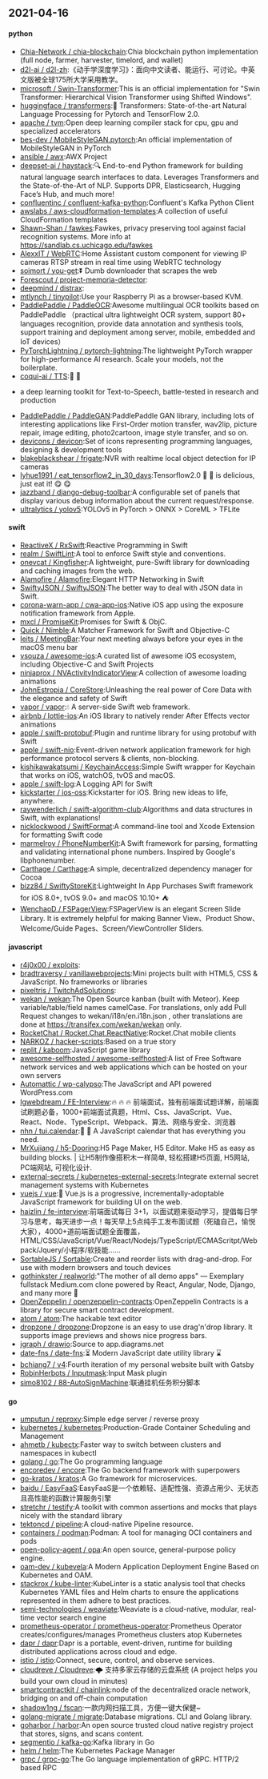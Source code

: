 ## 2021-04-16

#### python
* [Chia-Network / chia-blockchain](https://github.com/Chia-Network/chia-blockchain):Chia blockchain python implementation (full node, farmer, harvester, timelord, and wallet)
* [d2l-ai / d2l-zh](https://github.com/d2l-ai/d2l-zh):《动手学深度学习》：面向中文读者、能运行、可讨论。中英文版被全球175所大学采用教学。
* [microsoft / Swin-Transformer](https://github.com/microsoft/Swin-Transformer):This is an official implementation for "Swin Transformer: Hierarchical Vision Transformer using Shifted Windows".
* [huggingface / transformers](https://github.com/huggingface/transformers):🤗
Transformers: State-of-the-art Natural Language Processing for Pytorch and TensorFlow 2.0.
* [apache / tvm](https://github.com/apache/tvm):Open deep learning compiler stack for cpu, gpu and specialized accelerators
* [bes-dev / MobileStyleGAN.pytorch](https://github.com/bes-dev/MobileStyleGAN.pytorch):An official implementation of MobileStyleGAN in PyTorch
* [ansible / awx](https://github.com/ansible/awx):AWX Project
* [deepset-ai / haystack](https://github.com/deepset-ai/haystack):🔍
End-to-end Python framework for building natural language search interfaces to data. Leverages Transformers and the State-of-the-Art of NLP. Supports DPR, Elasticsearch, Hugging Face’s Hub, and much more!
* [confluentinc / confluent-kafka-python](https://github.com/confluentinc/confluent-kafka-python):Confluent's Kafka Python Client
* [awslabs / aws-cloudformation-templates](https://github.com/awslabs/aws-cloudformation-templates):A collection of useful CloudFormation templates
* [Shawn-Shan / fawkes](https://github.com/Shawn-Shan/fawkes):Fawkes, privacy preserving tool against facial recognition systems. More info at https://sandlab.cs.uchicago.edu/fawkes
* [AlexxIT / WebRTC](https://github.com/AlexxIT/WebRTC):Home Assistant custom component for viewing IP cameras RTSP stream in real time using WebRTC technology
* [soimort / you-get](https://github.com/soimort/you-get):⏬
Dumb downloader that scrapes the web
* [Forescout / project-memoria-detector](https://github.com/Forescout/project-memoria-detector):
* [deepmind / distrax](https://github.com/deepmind/distrax):
* [mtlynch / tinypilot](https://github.com/mtlynch/tinypilot):Use your Raspberry Pi as a browser-based KVM.
* [PaddlePaddle / PaddleOCR](https://github.com/PaddlePaddle/PaddleOCR):Awesome multilingual OCR toolkits based on PaddlePaddle （practical ultra lightweight OCR system, support 80+ languages recognition, provide data annotation and synthesis tools, support training and deployment among server, mobile, embedded and IoT devices）
* [PyTorchLightning / pytorch-lightning](https://github.com/PyTorchLightning/pytorch-lightning):The lightweight PyTorch wrapper for high-performance AI research. Scale your models, not the boilerplate.
* [coqui-ai / TTS](https://github.com/coqui-ai/TTS):🐸
💬
- a deep learning toolkit for Text-to-Speech, battle-tested in research and production
* [PaddlePaddle / PaddleGAN](https://github.com/PaddlePaddle/PaddleGAN):PaddlePaddle GAN library, including lots of interesting applications like First-Order motion transfer, wav2lip, picture repair, image editing, photo2cartoon, image style transfer, and so on.
* [devicons / devicon](https://github.com/devicons/devicon):Set of icons representing programming languages, designing & development tools
* [blakeblackshear / frigate](https://github.com/blakeblackshear/frigate):NVR with realtime local object detection for IP cameras
* [lyhue1991 / eat_tensorflow2_in_30_days](https://github.com/lyhue1991/eat_tensorflow2_in_30_days):Tensorflow2.0
🍎
🍊
is delicious, just eat it!
😋
😋
* [jazzband / django-debug-toolbar](https://github.com/jazzband/django-debug-toolbar):A configurable set of panels that display various debug information about the current request/response.
* [ultralytics / yolov5](https://github.com/ultralytics/yolov5):YOLOv5 in PyTorch > ONNX > CoreML > TFLite

#### swift
* [ReactiveX / RxSwift](https://github.com/ReactiveX/RxSwift):Reactive Programming in Swift
* [realm / SwiftLint](https://github.com/realm/SwiftLint):A tool to enforce Swift style and conventions.
* [onevcat / Kingfisher](https://github.com/onevcat/Kingfisher):A lightweight, pure-Swift library for downloading and caching images from the web.
* [Alamofire / Alamofire](https://github.com/Alamofire/Alamofire):Elegant HTTP Networking in Swift
* [SwiftyJSON / SwiftyJSON](https://github.com/SwiftyJSON/SwiftyJSON):The better way to deal with JSON data in Swift.
* [corona-warn-app / cwa-app-ios](https://github.com/corona-warn-app/cwa-app-ios):Native iOS app using the exposure notification framework from Apple.
* [mxcl / PromiseKit](https://github.com/mxcl/PromiseKit):Promises for Swift & ObjC.
* [Quick / Nimble](https://github.com/Quick/Nimble):A Matcher Framework for Swift and Objective-C
* [leits / MeetingBar](https://github.com/leits/MeetingBar):Your next meeting always before your eyes in the macOS menu bar
* [vsouza / awesome-ios](https://github.com/vsouza/awesome-ios):A curated list of awesome iOS ecosystem, including Objective-C and Swift Projects
* [ninjaprox / NVActivityIndicatorView](https://github.com/ninjaprox/NVActivityIndicatorView):A collection of awesome loading animations
* [JohnEstropia / CoreStore](https://github.com/JohnEstropia/CoreStore):Unleashing the real power of Core Data with the elegance and safety of Swift
* [vapor / vapor](https://github.com/vapor/vapor):💧
A server-side Swift web framework.
* [airbnb / lottie-ios](https://github.com/airbnb/lottie-ios):An iOS library to natively render After Effects vector animations
* [apple / swift-protobuf](https://github.com/apple/swift-protobuf):Plugin and runtime library for using protobuf with Swift
* [apple / swift-nio](https://github.com/apple/swift-nio):Event-driven network application framework for high performance protocol servers & clients, non-blocking.
* [kishikawakatsumi / KeychainAccess](https://github.com/kishikawakatsumi/KeychainAccess):Simple Swift wrapper for Keychain that works on iOS, watchOS, tvOS and macOS.
* [apple / swift-log](https://github.com/apple/swift-log):A Logging API for Swift
* [kickstarter / ios-oss](https://github.com/kickstarter/ios-oss):Kickstarter for iOS. Bring new ideas to life, anywhere.
* [raywenderlich / swift-algorithm-club](https://github.com/raywenderlich/swift-algorithm-club):Algorithms and data structures in Swift, with explanations!
* [nicklockwood / SwiftFormat](https://github.com/nicklockwood/SwiftFormat):A command-line tool and Xcode Extension for formatting Swift code
* [marmelroy / PhoneNumberKit](https://github.com/marmelroy/PhoneNumberKit):A Swift framework for parsing, formatting and validating international phone numbers. Inspired by Google's libphonenumber.
* [Carthage / Carthage](https://github.com/Carthage/Carthage):A simple, decentralized dependency manager for Cocoa
* [bizz84 / SwiftyStoreKit](https://github.com/bizz84/SwiftyStoreKit):Lightweight In App Purchases Swift framework for iOS 8.0+, tvOS 9.0+ and macOS 10.10+
⛺
* [WenchaoD / FSPagerView](https://github.com/WenchaoD/FSPagerView):FSPagerView is an elegant Screen Slide Library. It is extremely helpful for making Banner View、Product Show、Welcome/Guide Pages、Screen/ViewController Sliders.

#### javascript
* [r4j0x00 / exploits](https://github.com/r4j0x00/exploits):
* [bradtraversy / vanillawebprojects](https://github.com/bradtraversy/vanillawebprojects):Mini projects built with HTML5, CSS & JavaScript. No frameworks or libraries
* [pixeltris / TwitchAdSolutions](https://github.com/pixeltris/TwitchAdSolutions):
* [wekan / wekan](https://github.com/wekan/wekan):The Open Source kanban (built with Meteor). Keep variable/table/field names camelCase. For translations, only add Pull Request changes to wekan/i18n/en.i18n.json , other translations are done at https://transifex.com/wekan/wekan only.
* [RocketChat / Rocket.Chat.ReactNative](https://github.com/RocketChat/Rocket.Chat.ReactNative):Rocket.Chat mobile clients
* [NARKOZ / hacker-scripts](https://github.com/NARKOZ/hacker-scripts):Based on a true story
* [replit / kaboom](https://github.com/replit/kaboom):JavaScript game library
* [awesome-selfhosted / awesome-selfhosted](https://github.com/awesome-selfhosted/awesome-selfhosted):A list of Free Software network services and web applications which can be hosted on your own servers
* [Automattic / wp-calypso](https://github.com/Automattic/wp-calypso):The JavaScript and API powered WordPress.com
* [lgwebdream / FE-Interview](https://github.com/lgwebdream/FE-Interview):🔥
🔥
🔥
前端面试，独有前端面试题详解，前端面试刷题必备，1000+前端面试真题，Html、Css、JavaScript、Vue、React、Node、TypeScript、Webpack、算法、网络与安全、浏览器
* [nhn / tui.calendar](https://github.com/nhn/tui.calendar):🍞
📅
A JavaScript calendar that has everything you need.
* [MrXujiang / h5-Dooring](https://github.com/MrXujiang/h5-Dooring):H5 Page Maker, H5 Editor. Make H5 as easy as building blocks. | 让H5制作像搭积木一样简单, 轻松搭建H5页面, H5网站, PC端网站, 可视化设计.
* [external-secrets / kubernetes-external-secrets](https://github.com/external-secrets/kubernetes-external-secrets):Integrate external secret management systems with Kubernetes
* [vuejs / vue](https://github.com/vuejs/vue):🖖
Vue.js is a progressive, incrementally-adoptable JavaScript framework for building UI on the web.
* [haizlin / fe-interview](https://github.com/haizlin/fe-interview):前端面试每日 3+1，以面试题来驱动学习，提倡每日学习与思考，每天进步一点！每天早上5点纯手工发布面试题（死磕自己，愉悦大家），4000+道前端面试题全面覆盖，HTML/CSS/JavaScript/Vue/React/Nodejs/TypeScript/ECMAScritpt/Webpack/Jquery/小程序/软技能……
* [SortableJS / Sortable](https://github.com/SortableJS/Sortable):Create and reorder lists with drag-and-drop. For use with modern browsers and touch devices
* [gothinkster / realworld](https://github.com/gothinkster/realworld):"The mother of all demo apps" — Exemplary fullstack Medium.com clone powered by React, Angular, Node, Django, and many more
🏅
* [OpenZeppelin / openzeppelin-contracts](https://github.com/OpenZeppelin/openzeppelin-contracts):OpenZeppelin Contracts is a library for secure smart contract development.
* [atom / atom](https://github.com/atom/atom):The hackable text editor
* [dropzone / dropzone](https://github.com/dropzone/dropzone):Dropzone is an easy to use drag'n'drop library. It supports image previews and shows nice progress bars.
* [jgraph / drawio](https://github.com/jgraph/drawio):Source to app.diagrams.net
* [date-fns / date-fns](https://github.com/date-fns/date-fns):⏳
Modern JavaScript date utility library
⌛️
* [bchiang7 / v4](https://github.com/bchiang7/v4):Fourth iteration of my personal website built with Gatsby
* [RobinHerbots / Inputmask](https://github.com/RobinHerbots/Inputmask):Input Mask plugin
* [simo8102 / 88-AutoSignMachine](https://github.com/simo8102/88-AutoSignMachine):联通挂机任务积分脚本

#### go
* [umputun / reproxy](https://github.com/umputun/reproxy):Simple edge server / reverse proxy
* [kubernetes / kubernetes](https://github.com/kubernetes/kubernetes):Production-Grade Container Scheduling and Management
* [ahmetb / kubectx](https://github.com/ahmetb/kubectx):Faster way to switch between clusters and namespaces in kubectl
* [golang / go](https://github.com/golang/go):The Go programming language
* [encoredev / encore](https://github.com/encoredev/encore):The Go backend framework with superpowers
* [go-kratos / kratos](https://github.com/go-kratos/kratos):A Go framework for microservices.
* [baidu / EasyFaaS](https://github.com/baidu/EasyFaaS):EasyFaaS是一个依赖轻、适配性强、资源占用少、无状态且高性能的函数计算服务引擎
* [stretchr / testify](https://github.com/stretchr/testify):A toolkit with common assertions and mocks that plays nicely with the standard library
* [tektoncd / pipeline](https://github.com/tektoncd/pipeline):A cloud-native Pipeline resource.
* [containers / podman](https://github.com/containers/podman):Podman: A tool for managing OCI containers and pods
* [open-policy-agent / opa](https://github.com/open-policy-agent/opa):An open source, general-purpose policy engine.
* [oam-dev / kubevela](https://github.com/oam-dev/kubevela):A Modern Application Deployment Engine Based on Kubernetes and OAM.
* [stackrox / kube-linter](https://github.com/stackrox/kube-linter):KubeLinter is a static analysis tool that checks Kubernetes YAML files and Helm charts to ensure the applications represented in them adhere to best practices.
* [semi-technologies / weaviate](https://github.com/semi-technologies/weaviate):Weaviate is a cloud-native, modular, real-time vector search engine
* [prometheus-operator / prometheus-operator](https://github.com/prometheus-operator/prometheus-operator):Prometheus Operator creates/configures/manages Prometheus clusters atop Kubernetes
* [dapr / dapr](https://github.com/dapr/dapr):Dapr is a portable, event-driven, runtime for building distributed applications across cloud and edge.
* [istio / istio](https://github.com/istio/istio):Connect, secure, control, and observe services.
* [cloudreve / Cloudreve](https://github.com/cloudreve/Cloudreve):🌩
支持多家云存储的云盘系统 (A project helps you build your own cloud in minutes)
* [smartcontractkit / chainlink](https://github.com/smartcontractkit/chainlink):node of the decentralized oracle network, bridging on and off-chain computation
* [shadow1ng / fscan](https://github.com/shadow1ng/fscan):一款内网扫描工具，方便一键大保健~
* [golang-migrate / migrate](https://github.com/golang-migrate/migrate):Database migrations. CLI and Golang library.
* [goharbor / harbor](https://github.com/goharbor/harbor):An open source trusted cloud native registry project that stores, signs, and scans content.
* [segmentio / kafka-go](https://github.com/segmentio/kafka-go):Kafka library in Go
* [helm / helm](https://github.com/helm/helm):The Kubernetes Package Manager
* [grpc / grpc-go](https://github.com/grpc/grpc-go):The Go language implementation of gRPC. HTTP/2 based RPC
